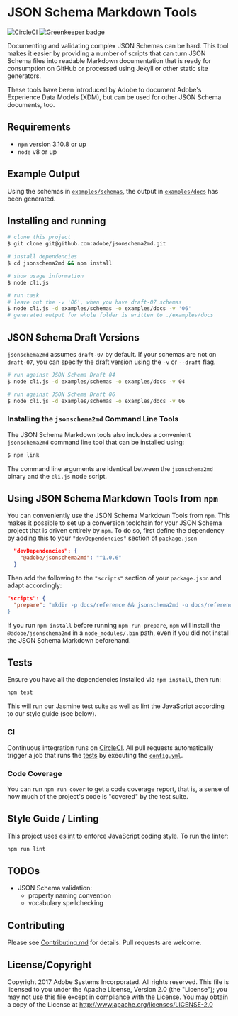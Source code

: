 # JSON Schema Markdown Tools

[![CircleCI](https://circleci.com/gh/adobe/jsonschema2md.svg?style=svg)](https://circleci.com/gh/adobe/jsonschema2md) [![Greenkeeper badge](https://badges.greenkeeper.io/adobe/jsonschema2md.svg)](https://greenkeeper.io/)

Documenting and validating complex JSON Schemas can be hard. This tool makes it easier by providing a number of scripts that can turn JSON Schema files into readable Markdown documentation that is ready for consumption on GitHub or processed using Jekyll or other static site generators.

These tools have been introduced by Adobe to document Adobe's Experience Data Models (XDM), but can be used for other JSON Schema documents, too.

## Requirements

- `npm` version 3.10.8 or up
- `node` v8 or up

## Example Output

Using the schemas in [`examples/schemas`](examples/schemas), the output in [`examples/docs`](examples/docs) has been generated.

## Installing and running

```bash
# clone this project
$ git clone git@github.com:adobe/jsonschema2md.git

# install dependencies
$ cd jsonschema2md && npm install

# show usage information
$ node cli.js

# run task
# leave out the -v '06', when you have draft-07 schemas
$ node cli.js -d examples/schemas -o examples/docs -v '06'
# generated output for whole folder is written to ./examples/docs
```
## JSON Schema Draft Versions

`jsonschema2md` assumes `draft-07` by default. If your schemas are not on `draft-07`, you can specify the draft version using the `-v` or `--draft` flag.

```bash
# run against JSON Schema Draft 04
$ node cli.js -d examples/schemas -o examples/docs -v 04
```

```bash
# run against JSON Schema Draft 06
$ node cli.js -d examples/schemas -o examples/docs -v 06
```

### Installing the `jsonschema2md` Command Line Tools

The JSON Schema Markdown tools also includes a convenient `jsonschema2md` command line tool that can be installed using:

```bash
$ npm link
```

The command line arguments are identical between the `jsonschema2md` binary and the `cli.js` node script.

## Using JSON Schema Markdown Tools from `npm`

You can conveniently use the JSON Schema Markdown Tools from `npm`. This makes it possible to set up a conversion toolchain for your JSON Schema project that is driven entirely by `npm`. To do so, first define the dependency by adding this to your `"devDependencies"` section of `package.json`

```json
  "devDependencies": {
    "@adobe/jsonschema2md": "^1.0.6"
  }
```

Then add the following to the `"scripts"` section of your `package.json` and adapt accordingly:

```json
"scripts": {
  "prepare": "mkdir -p docs/reference && jsonschema2md -o docs/reference -d schemas/draft-04
}
```

If you run `npm install` before running `npm run prepare`, `npm` will install the `@adobe/jsonschema2md` in a `node_modules/.bin` path, even if you did not install the JSON Schema Markdown beforehand.

## Tests

Ensure you have all the dependencies installed via `npm install`, then run:

```bash
npm test
```

This will run our Jasmine test suite as well as lint the JavaScript according to our style guide (see below).

### CI

Continuous integration runs on [CircleCI](https://circleci.com/gh/adobe/jsonschema2md). 
All pull requests automatically trigger a job that runs the [tests](#tests) by executing the [`config.yml`](.circleci/config.yml). 

### Code Coverage

You can run `npm run cover` to get a code coverage report, that is, a sense of how much of the project's code is "covered" by the test suite.

## Style Guide / Linting

This project uses [eslint](https://eslint.org) to enforce JavaScript coding style. To run the linter:

```bash
npm run lint
```

## TODOs

* JSON Schema validation:
  * property naming convention
  * vocabulary spellchecking

## Contributing

Please see [Contributing.md](Contributing.md) for details. Pull requests are welcome.

## License/Copyright

Copyright 2017 Adobe Systems Incorporated. All rights reserved.
This file is licensed to you under the Apache License, Version 2.0 (the "License");
you may not use this file except in compliance with the License. You may obtain a copy
of the License at http://www.apache.org/licenses/LICENSE-2.0
